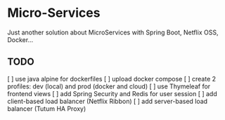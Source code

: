 # Micro-Services
Just another solution about MicroServices with Spring Boot, Netflix OSS, Docker...

## TODO

[ ] use java alpine for dockerfiles
[ ] upload docker compose
[ ] create 2 profiles: dev (local) and prod (docker and cloud)
[ ] use Thymeleaf for frontend views
[ ] add Spring Security and Redis for user session
[ ] add client-based load balancer (Netflix Ribbon)
[ ] add server-based load balancer (Tutum HA Proxy)
 
